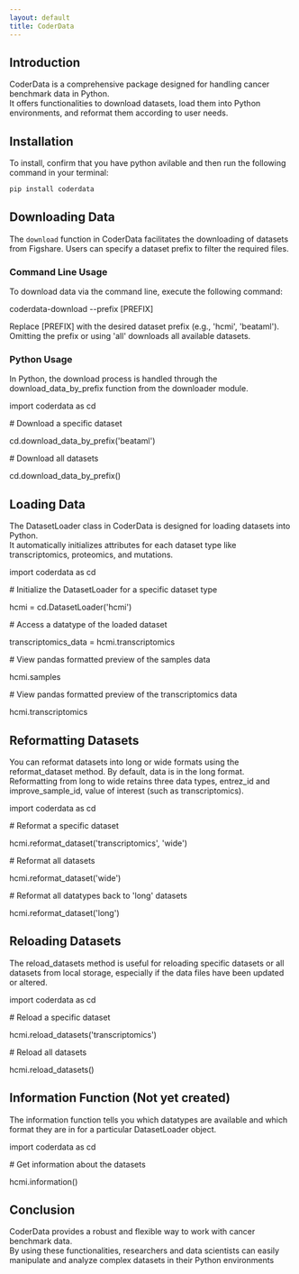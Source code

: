 ```yaml
---
layout: default
title: CoderData
---
```


<link rel="stylesheet" href="assets/css/style.css">

<!-- ## Usage of CoderData -->

## Introduction
CoderData is a comprehensive package designed for handling cancer benchmark data in Python.  
It offers functionalities to download datasets, load them into Python environments, and reformat them according to user needs.

## Installation
To install, confirm that you have python avilable and then run the following command in your terminal:

```bash
pip install coderdata
```

## Downloading Data
The `download` function in CoderData facilitates the downloading of datasets from Figshare. Users can specify a dataset prefix to filter the required files.

### Command Line Usage
To download data via the command line, execute the following command:
<div class="code-box">
    <p>coderdata-download --prefix [PREFIX]</p>
</div>
Replace [PREFIX] with the desired dataset prefix (e.g., 'hcmi', 'beataml'). Omitting the prefix or using 'all' downloads all available datasets.

### Python Usage
In Python, the download process is handled through the download_data_by_prefix function from the downloader module.
<div class="code-box">
    <p>import coderdata as cd</p>
    <p><span class="code-comment"># Download a specific dataset</span></p>
    <p>cd.download_data_by_prefix('beataml')</p>
    <p><span class="code-comment"># Download all datasets</span></p>
    <p>cd.download_data_by_prefix()</p>
</div>

## Loading Data
The DatasetLoader class in CoderData is designed for loading datasets into Python.  
It automatically initializes attributes for each dataset type like transcriptomics, proteomics, and mutations.
<div class="code-box">
    <p>import coderdata as cd</p>
    <p><span class="code-comment"># Initialize the DatasetLoader for a specific dataset type</span></p>
    <p>hcmi = cd.DatasetLoader('hcmi')</p>
    <p><span class="code-comment"># Access a datatype of the loaded dataset</span></p>
    <p>transcriptomics_data = hcmi.transcriptomics</p>
    <p><span class="code-comment"># View pandas formatted preview of the samples data</span></p>
    <p>hcmi.samples</p>
    <p><span class="code-comment"># View pandas formatted preview of the transcriptomics data</span></p>
    <p>hcmi.transcriptomics</p>
</div>

## Reformatting Datasets
You can reformat datasets into long or wide formats using the reformat_dataset method. By default, data is in the long format.  
Reformatting from long to wide retains three data types, entrez_id and improve_sample_id, value of interest (such as transcriptomics).  
<div class="code-box">
    <p>import coderdata as cd</p>
    <p><span class="code-comment"># Reformat a specific dataset</span></p>
    <p>hcmi.reformat_dataset('transcriptomics', 'wide') </p>
    <p><span class="code-comment"># Reformat all datasets</span></p>
    <p>hcmi.reformat_dataset('wide')</p>
    <p><span class="code-comment"># Reformat all datatypes back to 'long' datasets</span></p>
    <p>hcmi.reformat_dataset('long') </p>
</div>

## Reloading Datasets
The reload_datasets method is useful for reloading specific datasets or all datasets from local storage, especially if the data files have been updated or altered.
<div class="code-box">
    <p>import coderdata as cd</p>
    <p><span class="code-comment"># Reload a specific dataset</span></p>
    <p>hcmi.reload_datasets('transcriptomics')</p>
    <p><span class="code-comment"># Reload all datasets</span></p>
    <p>hcmi.reload_datasets()</p>
</div>

## Information Function (Not yet created)
The information function tells you which datatypes are available and which format they are in for a particular DatasetLoader object.
<div class="code-box">
    <p>import coderdata as cd</p>
    <p><span class="code-comment"># Get information about the datasets</span></p>
    <p>hcmi.information()</p>
</div>

## Conclusion
CoderData provides a robust and flexible way to work with cancer benchmark data.   
By using these functionalities, researchers and data scientists can easily manipulate and analyze complex datasets in their Python environments
